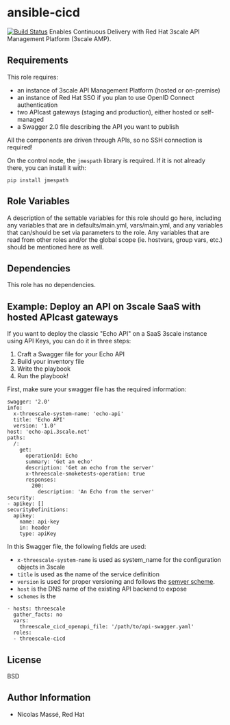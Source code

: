 ansible-cicd
=========
[![Build Status](https://travis-ci.org/nmasse-itix/threescale-cicd.svg?branch=master)](https://travis-ci.org/nmasse-itix/threescale-cicd)
Enables Continuous Delivery with Red Hat 3scale API Management Platform (3scale AMP).

Requirements
------------

This role requires:
 - an instance of 3scale API Management Platform (hosted or on-premise)
 - an instance of Red Hat SSO if you plan to use OpenID Connect authentication
 - two APIcast gateways (staging and production), either hosted or self-managed
 - a Swagger 2.0 file describing the API you want to publish

All the components are driven through APIs, so no SSH connection is required!

On the control node, the `jmespath` library is required. If it is not already there,
you can install it with:
```
pip install jmespath
```

Role Variables
--------------

A description of the settable variables for this role should go here, including any variables that are in defaults/main.yml, vars/main.yml, and any variables that can/should be set via parameters to the role. Any variables that are read from other roles and/or the global scope (ie. hostvars, group vars, etc.) should be mentioned here as well.

Dependencies
------------

This role has no dependencies.

Example: Deploy an API on 3scale SaaS with hosted APIcast gateways
----------------

If you want to deploy the classic "Echo API" on a SaaS 3scale instance using API Keys,
you can do it in three steps:
 1. Craft a Swagger file for your Echo API
 2. Build your inventory file
 3. Write the playbook
 4. Run the playbook!

First, make sure your swagger file has the required information:
```
swagger: '2.0'
info:
  x-threescale-system-name: 'echo-api'
  title: 'Echo API'
  version: '1.0'
host: 'echo-api.3scale.net'
paths:
  /:
    get:
      operationId: Echo
      summary: 'Get an echo'
      description: 'Get an echo from the server'
      x-threescale-smoketests-operation: true
      responses:
        200:
          description: 'An Echo from the server'
security:
- apikey: []
securityDefinitions:
  apikey:
    name: api-key
    in: header
    type: apiKey
```
In this Swagger file, the following fields are used:
- `x-threescale-system-name` is used as system_name for the configuration objects in 3scale
- `title` is used as the name of the service definition
- `version` is used for proper versioning and follows the [semver scheme](https://semver.org/).
- `host` is the DNS name of the existing API backend to expose
- `schemes` is the



```
- hosts: threescale
  gather_facts: no
  vars:
    threescale_cicd_openapi_file: '/path/to/api-swagger.yaml'
  roles:
  - threescale-cicd
```

License
-------

BSD

Author Information
------------------

- Nicolas Massé, Red Hat
